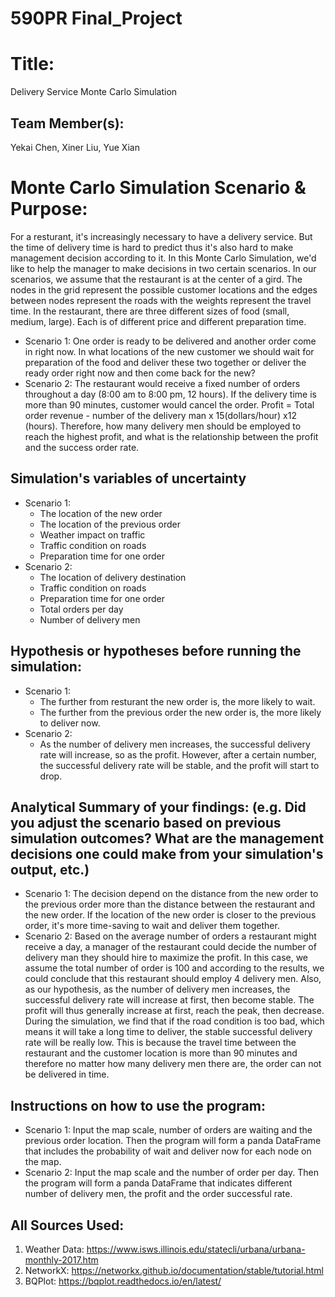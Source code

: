 # 590PR Final_Project

# Title: 
Delivery Service Monte Carlo Simulation

## Team Member(s): 
Yekai Chen, Xiner Liu, Yue Xian

# Monte Carlo Simulation Scenario & Purpose: 
For a resturant, it's increasingly necessary to have a delivery service. But the time of delivery time is hard to predict thus it's also hard to make management decision according to it. In this Monte Carlo Simulation, we'd like to help the manager to make decisions in two certain scenarios.
In our scenarios, we assume that the restaurant is at the center of a gird. The nodes in the grid represent the possible customer locations and the edges between nodes represent the roads with the weights represent the travel time.
In the restaurant, there are three different sizes of food (small, medium, large). Each is of different price and different preparation time.
- Scenario 1: 
  One order is ready to be delivered and another order come in right now. In what locations of the new customer we should wait for preparation of the food and deliver these two together or deliver the ready order right now and then come back for the new?
- Scenario 2: 
  The restaurant would receive a fixed number of orders throughout a day (8:00 am to 8:00 pm, 12 hours).
If the delivery time is more than 90 minutes, customer would cancel the order.
Profit = Total order revenue - number of the delivery man x 15(dollars/hour) x12 (hours).
Therefore, how many delivery men should be employed to reach the highest profit, and what is the relationship between the profit and the success order rate.

## Simulation's variables of uncertainty
- Scenario 1:
  - The location of the new order
  - The location of the previous order
  - Weather impact on traffic
  - Traffic condition on roads
  - Preparation time for one order
- Scenario 2:
  - The location of delivery destination 
  - Traffic condition on roads
  - Preparation time for one order
  - Total orders per day
  - Number of delivery men
  
## Hypothesis or hypotheses before running the simulation:
- Scenario 1:
  - The further from resturant the new order is, the more likely to wait. 
  - The further from the previous order the new order is, the more likely to deliver now.
- Scenario 2:
  - As the number of delivery men increases, the successful delivery rate will increase, so as the profit. However, after a certain number, the successful delivery rate will be stable, and the profit will start to drop.

## Analytical Summary of your findings: (e.g. Did you adjust the scenario based on previous simulation outcomes?  What are the management decisions one could make from your simulation's output, etc.)
- Scenario 1: 
  The decision depend on the distance from the new order to the previous order more than the distance between the restaurant and the new order. If the location of the new order is closer to the previous order, it's more time-saving to wait and deliver them together. 
- Scenario 2:
  Based on the average number of orders a restaurant might receive a day, a manager of the restaurant could decide the number of delivery man they should hire to maximize the profit. In this case, we assume the total number of order is 100 and according to the results, we could conclude that this restaurant should employ 4 delivery men.
  Also, as our hypothesis, as the number of delivery men increases, the successful delivery rate will increase at first, then become stable. The profit will thus generally increase at first, reach the peak, then decrease.
  During the simulation, we find that if the road condition is too bad, which means it will take a long time to deliver, the stable successful delivery rate will be really low. This is because the travel time between the restaurant and the customer location is more than 90 minutes and therefore no matter how many delivery men there are, the order can not be delivered in time.
  
  
## Instructions on how to use the program:
- Scenario 1:
  Input the map scale, number of orders are waiting and the previous order location. Then the program will form a panda DataFrame that includes the probability of wait and deliver now for each node on the map. 
- Scenario 2:
  Input the map scale and the number of order per day. Then the program will form a panda DataFrame that indicates different number of delivery men, the profit and the order successful rate.

## All Sources Used:
1. Weather Data: https://www.isws.illinois.edu/statecli/urbana/urbana-monthly-2017.htm
2. NetworkX: https://networkx.github.io/documentation/stable/tutorial.html
3. BQPlot: https://bqplot.readthedocs.io/en/latest/
